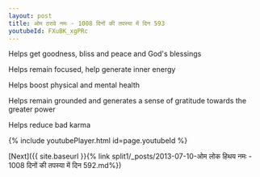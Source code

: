 ```yaml
---
layout: post
title: ओम ठरावे नमः - 1008 दिनों की तपस्या में दिन 593
youtubeId: FXuBK_xgPRc
---
```

 
 
Helps get goodness, bliss and peace and God's blessings
 
Helps remain focused, help generate inner energy 
 
Helps boost physical and mental health 
 
Helps remain grounded and generates a sense of gratitude towards the greater power 
 
Helps reduce bad karma
 
 
 
 


{% include youtubePlayer.html id=page.youtubeId %}
 
[Next]({{ site.baseurl }}{% link  split1/_posts/2013-07-10-ओम लोक हिथय नमः - 1008 दिनों की तपस्या में दिन 592.md%})
 
